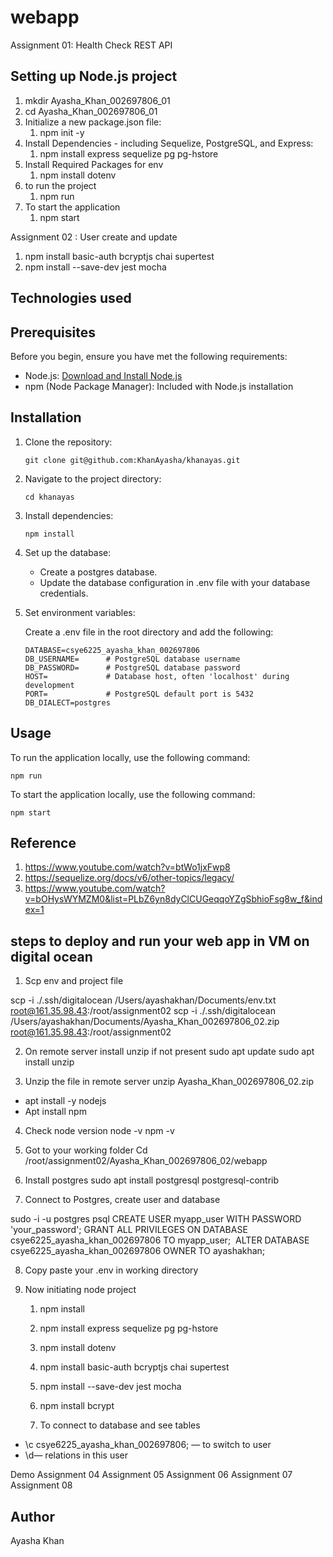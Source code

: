 # webapp

Assignment 01: Health Check REST API

## Setting up Node.js project

1. mkdir Ayasha_Khan_002697806_01
2. cd Ayasha_Khan_002697806_01
3. Initialize a new package.json file: 
   1. npm init -y
4. Install Dependencies - including Sequelize, PostgreSQL, and Express: 
   1. npm install express sequelize pg pg-hstore
5. Install Required Packages for env
   1. npm install dotenv
6. to run the project
   1. npm run
7. To start the application
   1. npm start


Assignment 02 : User create and update

1. npm install basic-auth bcryptjs chai supertest
2. npm install --save-dev jest mocha


## Technologies used

## Prerequisites

Before you begin, ensure you have met the following requirements:

- Node.js: [Download and Install Node.js](https://nodejs.org/)
- npm (Node Package Manager): Included with Node.js installation
  
## Installation

1. Clone the repository:

    ```
    git clone git@github.com:KhanAyasha/khanayas.git
    ```

2. Navigate to the project directory:

    ```
    cd khanayas
    ```

3. Install dependencies:

    ```
    npm install
    ```

4. Set up the database:

    - Create a postgres database.
    - Update the database configuration in .env file with your database credentials.


5. Set environment variables:

    Create a .env file in the root directory and add the following:

    ```env
    DATABASE=csye6225_ayasha_khan_002697806              
    DB_USERNAME=      # PostgreSQL database username
    DB_PASSWORD=      # PostgreSQL database password
    HOST=             # Database host, often 'localhost' during development
    PORT=             # PostgreSQL default port is 5432
    DB_DIALECT=postgres
    ```
    

## Usage

To run the application locally, use the following command:

```
npm run 
```

To start the application locally, use the following command:

```
npm start 
```
## Reference 
1. https://www.youtube.com/watch?v=btWo1jxFwp8
2. https://sequelize.org/docs/v6/other-topics/legacy/
3. https://www.youtube.com/watch?v=bOHysWYMZM0&list=PLbZ6yn8dyClCUGeqqoYZgSbhioFsg8w_f&index=1

## steps to deploy and run your web app in VM on digital ocean

1. Scp env and project file

scp -i ./.ssh/digitalocean /Users/ayashakhan/Documents/env.txt root@161.35.98.43:/root/assignment02
scp -i ./.ssh/digitalocean /Users/ayashakhan/Documents/Ayasha_Khan_002697806_02.zip root@161.35.98.43:/root/assignment02


2. On remote server install unzip if not present
sudo apt update
sudo apt install unzip

3. Unzip the file in remote server
unzip Ayasha_Khan_002697806_02.zip 

* apt install -y nodejs
* Apt install npm

4. Check node version
node -v
npm -v

5. Got to your working folder
Cd /root/assignment02/Ayasha_Khan_002697806_02/webapp

6. Install postgres
sudo apt install postgresql postgresql-contrib


7. Connect to Postgres, create user and database

sudo -i -u postgres
psql
CREATE USER myapp_user WITH PASSWORD 'your_password';
GRANT ALL PRIVILEGES ON DATABASE csye6225_ayasha_khan_002697806 TO myapp_user;
 ALTER DATABASE csye6225_ayasha_khan_002697806 OWNER TO ayashakhan;


8. Copy paste your .env  in working directory


9. Now initiating node project
    1. npm install
    2. npm install express sequelize pg pg-hstore
    3. npm install dotenv
    4. npm install basic-auth bcryptjs chai supertest
    5. npm install --save-dev jest mocha
    6. npm install bcrypt
    

    7.  To connect to database and see tables
* \c csye6225_ayasha_khan_002697806; — to switch to user 
* \d— relations in this user


Demo Assignment 04
Assignment 05
Assignment 06
Assignment 07
Assignment 08

## Author
Ayasha Khan

